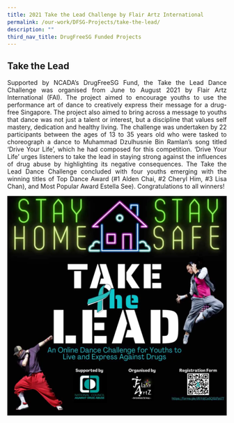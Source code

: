 ```yaml
---
title: 2021 Take the Lead Challenge by Flair Artz International
permalink: /our-work/DFSG-Projects/take-the-lead/
description: ""
third_nav_title: DrugFreeSG Funded Projects
---
```


## Take the Lead

<p align="justify"> Supported by NCADA’s DrugFreeSG Fund, the
Take the Lead Dance Challenge was organised
from June to August 2021 by Flair Artz
International (FAI). The project aimed to
encourage youths to use the performance art of
dance to creatively express their message for a
drug-free Singapore. The project also aimed to
bring across a message to youths that dance was
not just a talent or interest, but a discipline that
values self mastery, dedication and healthy living.
The challenge was undertaken by 22 participants
between the ages of 13 to 35 years old who were
tasked to choreograph a dance to Muhammad
Dzulhusnie Bin Ramlan’s song titled ‘Drive Your
Life’, which he had composed for this competition.
‘Drive Your Life’ urges listeners to take the lead in
staying strong against the influences of drug abuse
by highlighting its negative consequences.
The Take the Lead Dance Challenge concluded
with four youths emerging with the winning titles
of Top Dance Award (#1 Alden Chai, #2 Cheryl
Him, #3 Lisa Chan), and Most Popular Award
Estella See).
Congratulations to all winners!
	
![](/images/DFSG%20Projects/FAI%20Poster.png)
	